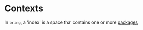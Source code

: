 # Contexts

In `bring`, a 'index' is a space that contains one or more [packages](/docs/reference/packages/overview)
